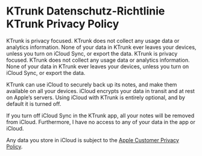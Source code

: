 <h1>
  <span class="de">KTrunk Datenschutz-Richtlinie</span>
  <span class="en">KTrunk Privacy Policy</span>
</h1>

<span class="en">KTrunk is privacy focused. KTrunk does not collect any usage data or analytics information. None of your data in KTrunk ever leaves your devices, unless you turn on iCloud Sync, or export the data.</span>
<span class="en">KTrunk is privacy focused. KTrunk does not collect any usage data or analytics information. None of your data in KTrunk ever leaves your devices, unless you turn on iCloud Sync, or export the data.</span>

<span class="en">KTrunk can use iCloud to securely back up its notes, and make them available on all your devices. iCloud encrypts your data in transit and at rest on Apple’s servers. 
Using iCloud with KTrunk is entirely optional, and by default it is turned off.</span>

<span class="en">If you turn off iCloud Sync in the KTrunk app, all your notes will be removed from iCloud. Furthermore, I have no access to any of your data in the app or iCloud.</span>

<span class="en">Any data you store in iCloud is subject to the [Apple Customer Privacy Policy](https://www.apple.com/legal/privacy/).</span>
